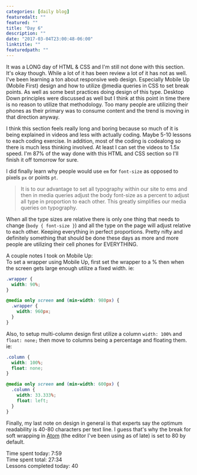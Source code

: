 ```yaml
---
categories: [daily blog]
featuredalt: ""
featured: ""
title: "Day 6"
description: ""
date: "2017-03-04T23:00:48-06:00"
linktitle: ""
featuredpath: ""
---
```


It was a LONG day of HTML & CSS and I'm still not done with this section. It's okay though. While a lot of it has been review a lot of it has not as well. I've been learning a ton about responsive web design. Especially Mobile Up (Mobile First) design and how to utilize @media queries in CSS to set break points. As well as some best practices doing design of this type. Desktop Down principles were discussed as well but I think at this point in time there is no reason to utilize that methodology. Too many people are utilizing their phones as their primary was to consume content and the trend is moving in that direction anyway.

I think this section feels really long and boring because so much of it is being explained in videos and less with actually coding. Maybe 5-10 lessons to each coding exercise. In addition, most of the coding is codealong so there is much less thinking involved. At least I can set the videos to 1.5x speed. I'm 87% of the way done with this HTML and CSS section so I'll finish it off tomorrow for sure.

I did finally learn why people would use `em` for `font-size` as opposed to pixels `px` or points `pt`.

> It is to our advantage to set all typography within our site to ems and then in media queries adjust the body font-size as a percent to adjust all type in proportion to each other. This greatly simplifies our media queries on typography.

When all the type sizes are relative there is only one thing that needs to change (`body { font-size }`) and all the type on the page will adjust relative to each other. Keeping everything in perfect proportions. Pretty nifty and definitely something that should be done these days as more and more people are utilizing their cell phones for EVERYTHING.

A couple notes I took on Mobile Up:  
To set a wrapper using Mobile Up, first set the wrapper to a % then when the screen gets large enough utilize a fixed width. ie:
```css
.wrapper {
  width: 90%;
}

@media only screen and (min-width: 980px) {
  .wrapper {
    width: 960px;
  }
}
```
Also, to setup multi-column design first utilize a column `width: 100%` and `float: none;` then move to columns being a percentage and floating them. ie:
```css
.column {
  width: 100%;
  float: none;
}

@media only screen and (min-width: 600px) {
  .column {
    width: 33.333%;
    float: left;
  }
}
```
Finally, my last note on design in general is that experts say the optimum readability is 40-80 characters per text line. I guess that's why the break for soft wrapping in [Atom][1] (the editor I've been using as of late) is set to 80 by default.

Time spent today: 7:59  
Time spent total: 27:34  
Lessons completed today: 40

  [1]:https://atom.io/
